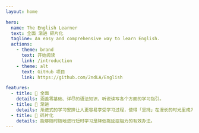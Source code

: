 ```yaml
---
layout: home

hero:
  name: The English Learner
  text: 全面 渐进 碎片化
  tagline: An easy and comprehensive way to learn English.
  actions:
    - theme: brand
      text: 开始阅读
      link: /introduction
    - theme: alt
      text: GitHub 项目
      link: https://github.com/2ndLA/English

features:
  - title: 💯 全面
    details: 涵盖零基础、详尽的语法知识、听说读写各个方面的学习指引。
  - title: 🐢 渐进
    details: 渐进式的学习安排让人更容易享受学习过程，使得「坚持」在漫长的时光里成为可能。
  - title: 🧩 碎片化 
    details: 能够随时随地进行短时学习是降低拖延症阻力的有效办法。
---
```

